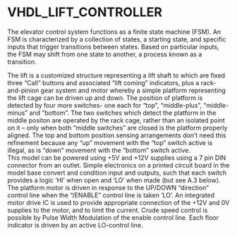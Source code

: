 # VHDL_LIFT_CONTROLLER
The elevator control system functions as a finite state machine (FSM). An FSM is characterized by a collection of states, a starting state, and specific inputs that trigger transitions between states. Based on particular inputs, the FSM may shift from one state to another, a process known as a transition.
<p>
The lift is a customized structure representing a lift shaft to which are fixed three “Call” buttons and associated “lift coming” indicators, plus a rack-and-pinion  gear system and motor whereby a simple platform representing the lift cage can be driven up and down. The position of platform is detected by four more switches- one each for “top”, “middle-plus”, “middle-minus” and “bottom”. The two switches which detect the platform in the middle positon are operated by the rack cage, rather than an isolated point on it – only when both ”middle switches” are closed is the platform properly aligned. The top and bottom position sensing arrangements don’t need this refinement because any “up” movement with the “top” switch active is illegal, as is “down” movement with 
the “bottom” switch active.
  <br>
This model can be powered using +5V and +12V supplies using a 7 pin DIN connector from an outlet. Simple electronics on a printed circuit board in the model base convert and condition input and outputs, such that each switch provides a logic ‘HI’ when open and ‘LO’ when made (but see A.3 below). The platform motor is driven in response to the UP/DOWN “direction” control line when the “/ENABLE” control line is taken ‘LO’. An integrated motor drive IC is used to provide appropriate connection of the +12V and 0V supplies to the motor, and to limit the current. Crude speed control is possible by Pulse Width Modulation of the enable control line. Each floor indicator is driven by an active LO-control line.
</p>

